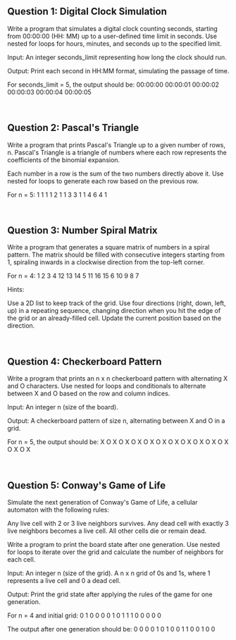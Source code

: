 ## Question 1: Digital Clock Simulation

Write a program that simulates a digital clock counting seconds, starting from 00:00:00 (HH: MM) up to a user-defined time limit in seconds. Use nested for loops for hours, minutes, and seconds up to the specified limit.

Input:
An integer seconds_limit representing how long the clock should run.

Output:
Print each second in HH:MM format, simulating the passage of time.

For seconds_limit = 5, the output should be:
00:00:00
00:00:01
00:00:02
00:00:03
00:00:04
00:00:05

<br>

## Question 2: Pascal's Triangle

Write a program that prints Pascal's Triangle up to a given number of rows, n. Pascal's Triangle is a triangle of numbers where each row represents the coefficients of the binomial expansion.

Each number in a row is the sum of the two numbers directly above it. Use nested for loops to generate each row based on the previous row.

For n = 5:
       1
      1 1
     1 2 1
    1 3 3 1
   1 4 6 4 1

<br>

## Question 3: Number Spiral Matrix

Write a program that generates a square matrix of numbers in a spiral pattern. The matrix should be filled with consecutive integers starting from 1, spiraling inwards in a clockwise direction from the top-left corner.

For n = 4:
1   2   3   4
12  13  14   5
11  16  15   6
10   9   8   7

Hints:

Use a 2D list to keep track of the grid.
Use four directions (right, down, left, up) in a repeating sequence, changing direction when you hit the edge of the grid or an already-filled cell.
Update the current position based on the direction.

<br>

## Question 4: Checkerboard Pattern

Write a program that prints an n x n checkerboard pattern with alternating X and O characters. Use nested for loops and conditionals to alternate between X and O based on the row and column indices.

Input:
An integer n (size of the board).

Output:
A checkerboard pattern of size n, alternating between X and O in a grid.

For n = 5, the output should be:
X O X O X
O X O X O
X O X O X
O X O X O
X O X O X

<br>

## Question 5: Conway's Game of Life

Simulate the next generation of Conway's Game of Life, a cellular automaton with the following rules:

Any live cell with 2 or 3 live neighbors survives.
Any dead cell with exactly 3 live neighbors becomes a live cell.
All other cells die or remain dead.

Write a program to print the board state after one generation. Use nested for loops to iterate over the grid and calculate the number of neighbors for each cell.

Input:
An integer n (size of the grid).
A n x n grid of 0s and 1s, where 1 represents a live cell and 0 a dead cell.

Output:
Print the grid state after applying the rules of the game for one generation.

For n = 4 and initial grid:
0 1 0 0
0 0 1 0
1 1 1 0
0 0 0 0

The output after one generation should be:
0 0 0 0
1 0 1 0
0 1 1 0
0 1 0 0



